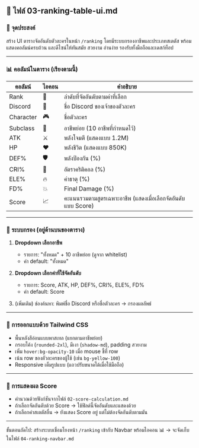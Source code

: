 ## 📁 ไฟล์ 03-ranking-table-ui.md

### 🎯 จุดประสงค์
สร้าง UI ตารางจัดอันดับตัวละครในหน้า `/ranking` โดยมีระบบกรองอาชีพและประเภทสเตตัส พร้อมแสดงคอลัมน์ครบถ้วน และดีไซน์ให้ทันสมัย สวยงาม อ่านง่าย รองรับทั้งมือถือและเดสก์ท็อป

---

### 📊 คอลัมน์ในตาราง (เรียงตามนี้)
| คอลัมน์ | ไอคอน | คำอธิบาย |
|----------|--------|------------|
| Rank     | 🏅     | ลำดับที่จัดอันดับตามค่าที่เลือก |
| Discord  | 👤     | ชื่อ Discord ของเจ้าของตัวละคร |
| Character| 🎮     | ชื่อตัวละคร |
| Subclass | 🧙     | อาชีพย่อย (10 อาชีพที่กำหนดไว้) |
| ATK      | ⚔️     | พลังโจมตี (แสดงแบบ 1.2M) |
| HP       | ❤️     | พลังชีวิต (แสดงแบบ 850K) |
| DEF%     | 🛡️     | พลังป้องกัน (%) |
| CRI%     | 🎯     | อัตราคริติคอล (%) |
| ELE%     | 🔥     | ค่าธาตุ (%) |
| FD%      | 💥     | Final Damage (%) |
| Score    | 📈     | คะแนนรวมตามสูตรเฉพาะอาชีพ (แสดงเมื่อเลือกจัดอันดับแบบ Score)

---

### 🔽 ระบบกรอง (อยู่ด้านบนของตาราง)
1. **Dropdown เลือกอาชีพ**
   - รายการ: "ทั้งหมด" + 10 อาชีพย่อย (ดูจาก whitelist)
   - ค่า default: "ทั้งหมด"

2. **Dropdown เลือกค่าที่ใช้จัดอันดับ**
   - รายการ: Score, ATK, HP, DEF%, CRI%, ELE%, FD%
   - ค่า default: Score

3. (เพิ่มเติม) ช่องค้นหา: พิมพ์ชื่อ Discord หรือชื่อตัวละคร → กรองผลลัพธ์

---

### 🎨 การออกแบบด้วย Tailwind CSS
- พื้นหลังสีอ่อนแบบพาสเทล (แยกตามอาชีพย่อย)
- กรอบโค้ง (`rounded-2xl`), มีเงา (`shadow-md`), padding สวยงาม
- เพิ่ม `hover:bg-opacity-10` เมื่อ mouse ชี้ที่ row
- เน้น row ของตัวละครของผู้ใช้ (เช่น `bg-yellow-100`)
- Responsive เต็มรูปแบบ (แถวปรับขนาดได้เมื่อใช้มือถือ)

---

### 🧩 การแสดงผล Score
- คำนวณด้วยฟังก์ชันจากไฟล์ `02-score-calculation.md`
- ถ้าเลือกจัดอันดับด้วย Score → ใช้ฟิลด์นี้จัดอันดับและแสดงด้วย
- ถ้าเลือกค่าสเตตัสอื่น → ยังแสดง Score อยู่ แต่ไม่ต้องจัดอันดับตามมัน

---

ขั้นตอนถัดไป: สร้างระบบเชื่อมโยงหน้า `/ranking` เข้ากับ Navbar พร้อมไอคอน 📊 → จะจัดเก็บในไฟล์ `04-ranking-navbar.md`
